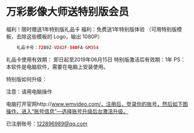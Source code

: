 # 万彩影像大师送特别版会员
福利！限时赠送1年特别版礼品卡
福利：免费送1年特别版体验 （可用特别版模板，去除这些模板的 Logo，输出 1080P）

```php
    礼品卡号：72B9Z-VD42F-560FA-GM354
```
    
礼品卡使用有效期： 即日起至2019年06月15日
特别版激活后有效期：1年
PS：本软件是电脑软件，需要在电脑上安装使用。

特别版如何升级：

注意：请用电脑操作

电脑打开官网http://www.wmvideo.com/，注册后，登录你的账号，然后如下图操作，进入“账号信息”—选择账号升级后台激活升级。 

已注册账号：122896989@qq.com
